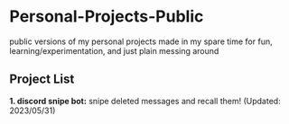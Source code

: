 # Personal-Projects-Public
public versions of my personal projects made in my spare time for fun, learning/experimentation, and just plain messing around
## Project List
**1. discord snipe bot:** snipe deleted messages and recall them! (Updated: 2023/05/31)
